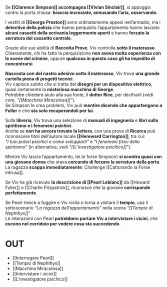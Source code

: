 Se **[[Clarence Simpson]] accompagna [[Vivian Sinclair]]**, si appoggia contro la porta chiusa: **braccia incrociate, annusando l’aria, osservando**.

I vestiti di **[[George Preston]]** sono ordinatamente appesi nell’armadio, ma i **detective della polizia** che hanno perquisito l’appartamento hanno lasciato **alcuni cassetti della scrivania leggermente aperti** e hanno **forzato la serratura del cassetto centrale**.

Grazie alle sue abilità di **Raccolta Prove**, Viv controlla **sotto il materasso**. Chiaramente, chi ha fatto la perquisizione **non aveva molta esperienza con le scene del crimine**, oppure **qualcosa in questo caso gli ha impedito di concentrarsi**.

**Nascosta con del nastro adesivo sotto il materasso**, Viv trova **una grande cartella piena di progetti tecnici**.  
Viv capisce subito che si tratta dei **disegni per un dispositivo elettrico**, quasi certamente la **misteriosa macchina di George**.  
Potrebbe chiedere aiuto alla sua fonte, il **dottor Rice**, per decifrarli (vedi _core, “[[Macchina Miracolosa]]”_).  
Se Simpson le crea problemi, Viv può **mentire dicendo che appartengono a Fuller** e che **sta solo recuperandoli per lui**.

Sulla **libreria**, Viv trova una selezione di **manuali di ingegneria** e **libri sullo spiritismo e i fenomeni psichici**.  
Anche se **non ha ancora trovato la lettera**, con una prova di **Ricerca** può riconoscere titoli dell’autore locale **[[Hereward Carrington]]**, tra cui:  
_“I tuoi poteri psichici e come svilupparli”_ e _“I fenomeni fisici dello spiritismo”_ (in alternativa, vedi _“[[L’investigatore psichico]]”_).

Mentre Viv lascia l’appartamento, lei (e forse Simpson) **si scontra quasi con una giovane donna** che stava **cercando di forzare la serratura della porta**.  
La ragazza **scappa immediatamente**: Challenge [[Catturando la Forse Intrusa]].

Se Viv ha già ricevuto **la descrizione di [[Pearl Leblanc]]** da [[Howard Fuller]] o [[Charlie Fitzpatrick]], riconosce che la giovane **corrisponde perfettamente**.

Se Pearl riesce a fuggire e Viv visita o torna a visitare il **tempio**, usa il sottoscenario _“La ragazza dell’appartamento”_ nella scena _“[[Tempio di Nephthys]]”_.  
Le interazioni con Pearl **potrebbero portare Viv a intervistare i vicini**, che **escono nel corridoio per vedere cosa sta succedendo**.

# OUT
- [[Interrogare Pearl]]
- [[Tempio di Nephthys]]
- [[Macchina Miracolosa]]
- [[Intervistare i vicini]]
- [[L’investigatore psichico]]